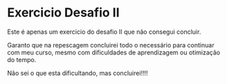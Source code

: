 # Exercicio Desafio II

Este é apenas um exercicio do desafio II que não consegui concluir.

Garanto que na repescagem concluirei todo o necessário para continuar com meu curso, mesmo com dificuldades de aprendizagem ou otimização do tempo.

Não sei o que esta dificultando, mas concluirei!!!!
